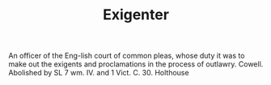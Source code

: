 ---
title: Exigenter
letter: E
permalink: "/definitions/bld-exigenter.html"
body: An officer of the Eng-lish court of common pleas, whose duty it was to make
  out the exigents and proclamations in the process of outlawry. Cowell. Abolished
  by SL 7 wm. IV. and 1 Vict. C. 30. Holthouse
published_at: '2018-07-07'
source: Black's Law Dictionary 2nd Ed (1910)
layout: post
---